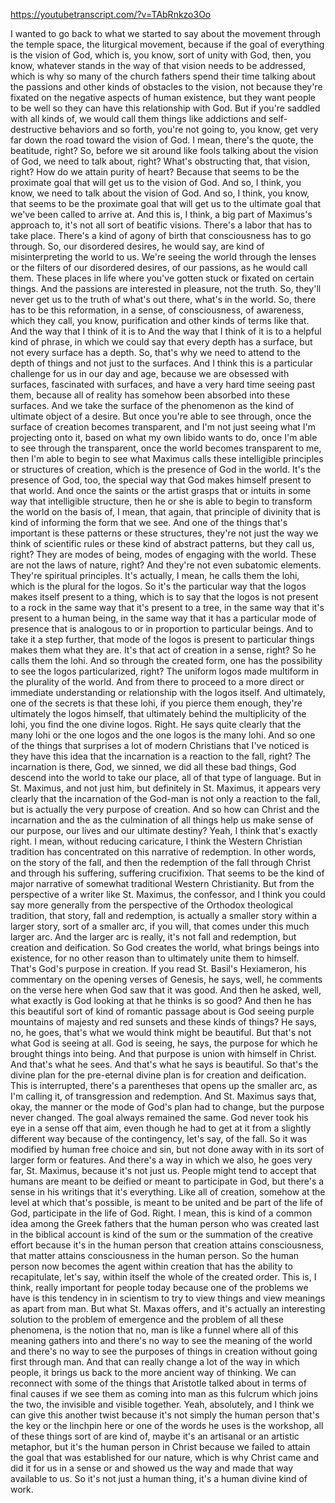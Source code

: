 https://youtubetranscript.com/?v=TAbRnkzo3Oo

 I wanted to go back to what we started to say about the movement through the temple space, the liturgical movement, because if the goal of everything is the vision of God, which is, you know, sort of unity with God, then, you know, whatever stands in the way of that vision needs to be addressed, which is why so many of the church fathers spend their time talking about the passions and other kinds of obstacles to the vision, not because they're fixated on the negative aspects of human existence, but they want people to be well so they can have this relationship with God. But if you're saddled with all kinds of, we would call them things like addictions and self-destructive behaviors and so forth, you're not going to, you know, get very far down the road toward the vision of God. I mean, there's the quote, the beatitude, right? So, before we sit around like fools talking about the vision of God, we need to talk about, right? What's obstructing that, that vision, right? How do we attain purity of heart? Because that seems to be the proximate goal that will get us to the vision of God. And so, I think, you know, we need to talk about the vision of God. And so, I think, you know, that seems to be the proximate goal that will get us to the ultimate goal that we've been called to arrive at. And this is, I think, a big part of Maximus's approach to, it's not all sort of beatific visions. There's a labor that has to take place. There's a kind of agony of birth that consciousness has to go through. So, our disordered desires, he would say, are kind of misinterpreting the world to us. We're seeing the world through the lenses or the filters of our disordered desires, of our passions, as he would call them. These places in life where you've gotten stuck or fixated on certain things. And the passions are interested in pleasure, not the truth. So, they'll never get us to the truth of what's out there, what's in the world. So, there has to be this reformation, in a sense, of consciousness, of awareness, which they call, you know, purification and other kinds of terms like that. And the way that I think of it is to And the way that I think of it is to a helpful kind of phrase, in which we could say that every depth has a surface, but not every surface has a depth. So, that's why we need to attend to the depth of things and not just to the surfaces. And I think this is a particular challenge for us in our day and age, because we are obsessed with surfaces, fascinated with surfaces, and have a very hard time seeing past them, because all of reality has somehow been absorbed into these surfaces. And we take the surface of the phenomenon as the kind of ultimate object of a desire. But once you're able to see through, once the surface of creation becomes transparent, and I'm not just seeing what I'm projecting onto it, based on what my own libido wants to do, once I'm able to see through the transparent, once the world becomes transparent to me, then I'm able to begin to see what Maximus calls these intelligible principles or structures of creation, which is the presence of God in the world. It's the presence of God, too, the special way that God makes himself present to that world. And once the saints or the artist grasps that or intuits in some way that intelligible structure, then he or she is able to begin to transform the world on the basis of, I mean, that again, that principle of divinity that is kind of informing the form that we see. And one of the things that's important is these patterns or these structures, they're not just the way we think of scientific rules or these kind of abstract patterns, but they call us, right? They are modes of being, modes of engaging with the world. These are not the laws of nature, right? And they're not even subatomic elements. They're spiritual principles. It's actually, I mean, he calls them the lohi, which is the plural for the logos. So it's the particular way that the logos makes itself present to a thing, which is to say that the logos is not present to a rock in the same way that it's present to a tree, in the same way that it's present to a human being, in the same way that it has a particular mode of presence that is analogous to or in proportion to particular beings. And to take it a step further, that mode of the logos is present to particular things makes them what they are. It's that act of creation in a sense, right? So he calls them the lohi. And so through the created form, one has the possibility to see the logos particularized, right? The uniform logos made multiform in the plurality of the world. And from there to proceed to a more direct or immediate understanding or relationship with the logos itself. And ultimately, one of the secrets is that these lohi, if you pierce them enough, they're ultimately the logos himself, that ultimately behind the multiplicity of the lohi, you find the one divine logos. Right. He says quite clearly that the many lohi or the one logos and the one logos is the many lohi. And so one of the things that surprises a lot of modern Christians that I've noticed is they have this idea that the incarnation is a reaction to the fall, right? The incarnation is there, God, we sinned, we did all these bad things, God descend into the world to take our place, all of that type of language. But in St. Maximus, and not just him, but definitely in St. Maximus, it appears very clearly that the incarnation of the God-man is not only a reaction to the fall, but is actually the very purpose of creation. And so how can Christ and the incarnation and the as the culmination of all things help us make sense of our purpose, our lives and our ultimate destiny? Yeah, I think that's exactly right. I mean, without reducing caricature, I think the Western Christian tradition has concentrated on this narrative of redemption. In other words, on the story of the fall, and then the redemption of the fall through Christ and through his suffering, suffering crucifixion. That seems to be the kind of major narrative of somewhat traditional Western Christianity. But from the perspective of a writer like St. Maximus, the confessor, and I think you could say more generally from the perspective of the Orthodox theological tradition, that story, fall and redemption, is actually a smaller story within a larger story, sort of a smaller arc, if you will, that comes under this much larger arc. And the larger arc is really, it's not fall and redemption, but creation and deification. So God creates the world, what brings beings into existence, for no other reason than to ultimately unite them to himself. That's God's purpose in creation. If you read St. Basil's Hexiameron, his commentary on the opening verses of Genesis, he says, well, he comments on the verse here when God saw that it was good. And then he asked, well, what exactly is God looking at that he thinks is so good? And then he has this beautiful sort of kind of romantic passage about is God seeing purple mountains of majesty and red sunsets and these kinds of things? He says, no, he goes, that's what we would think might be beautiful. But that's not what God is seeing at all. God is seeing, he says, the purpose for which he brought things into being. And that purpose is union with himself in Christ. And that's what he sees. And that's what he says is beautiful. So that's the divine plan for the pre-eternal divine plan is for creation and deification. This is interrupted, there's a parentheses that opens up the smaller arc, as I'm calling it, of transgression and redemption. And St. Maximus says that, okay, the manner or the mode of God's plan had to change, but the purpose never changed. The goal always remained the same. God never took his eye in a sense off that aim, even though he had to get at it from a slightly different way because of the contingency, let's say, of the fall. So it was modified by human free choice and sin, but not done away with in its sort of larger form or features. And there's a way in which we also, he goes very far, St. Maximus, because it's not just us. People might tend to accept that humans are meant to be deified or meant to participate in God, but there's a sense in his writings that it's everything. Like all of creation, somehow at the level at which that's possible, is meant to be united and be part of the life of God, participate in the life of God. Right. I mean, this is kind of a common idea among the Greek fathers that the human person who was created last in the biblical account is kind of the sum or the summation of the creative effort because it's in the human person that creation attains consciousness, that matter attains consciousness in the human person. So the human person now becomes the agent within creation that has the ability to recapitulate, let's say, within itself the whole of the created order. This is, I think, really important for people today because one of the problems we have is this tendency in in scientism to try to view things and view meanings as apart from man. But what St. Maxas offers, and it's actually an interesting solution to the problem of emergence and the problem of all these phenomena, is the notion that no, man is like a funnel where all of this meaning gathers into and there's no way to see the meaning of the world and there's no way to see the purposes of things in creation without going first through man. And that can really change a lot of the way in which people, it brings us back to the more ancient way of thinking. We can reconnect with some of the things that Aristotle talked about in terms of final causes if we see them as coming into man as this fulcrum which joins the two, the invisible and visible together. Yeah, absolutely, and I think we can give this another twist because it's not simply the human person that's the key or the linchpin here or one of the words he uses is the workshop, all of these things sort of are kind of, maybe it's an artisanal or an artistic metaphor, but it's the human person in Christ because we failed to attain the goal that was established for our nature, which is why Christ came and did it for us in a sense or and showed us the way and made that way available to us. So it's not just a human thing, it's a human divine kind of work.